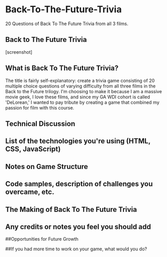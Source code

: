 # Back-To-The-Future-Trivia
20 Questions of Back To The Future Trivia from all 3 films.

## Back to The Future Trivia

[screenshot]

## What is Back To The Future Trivia?

The title is fairly self-explanatory: create a trivia game consisting of 20 multiple choice questions of varying difficulty from all three films in the Back to the Future trilogy. I'm choosing to make it because I am a massive movie geek, I love these films, and since my GA WDI cohort is called 'DeLorean,' I wanted to pay tribute by creating a game that combined my passion for film with this course.

## Technical Discussion

## List of the technologies you're using (HTML, CSS, JavaScript)

## Notes on Game Structure

## Code samples, description of challenges you overcame, etc.

## The Making of Back To The Future Trivia

## Any credits or notes you feel you should add

##Opportunities for Future Growth

##If you had more time to work on your game, what would you do?
